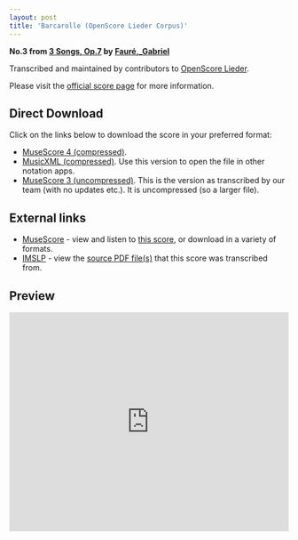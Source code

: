 ```yaml
---
layout: post
title: 'Barcarolle (OpenScore Lieder Corpus)'
---
```


__No.3 from [3 Songs, Op.7](https://fourscoreandmore.org/openscore/lieder/Faur%C3%A9%2C_Gabriel/3_Songs%2C_Op.7/) by [Fauré,_Gabriel](https://fourscoreandmore.org/openscore/lieder/Faur%C3%A9%2C_Gabriel)__

Transcribed and maintained by contributors to [OpenScore Lieder].

Please visit the [official score page] for more information.

[official score page]: https://musescore.com/openscore-lieder-corpus/scores/6772888
[OpenScore Lieder]: https://musescore.com/openscore-lieder-corpus

## Direct Download

Click on the links below to download the score in your preferred format:
- [MuseScore 4 (compressed)](https://fourscoreandmore.org/openscore/lieder/Faur%C3%A9%2C_Gabriel/3_Songs%2C_Op.7/3_Barcarolle.mscz).
- [MusicXML (compressed)](https://fourscoreandmore.org/openscore/lieder/Faur%C3%A9%2C_Gabriel/3_Songs%2C_Op.7/3_Barcarolle.mxl). Use this version to open the file in other notation apps.
- [MuseScore 3 (uncompressed)](https://raw.githubusercontent.com/OpenScore/Lieder/refs/heads/main/scores/Faur%C3%A9%2C_Gabriel/3_Songs%2C_Op.7/3_Barcarolle/lc6772888.mscx). This is the version as transcribed by our team (with no updates etc.). It is uncompressed (so a larger file).

## External links

- [MuseScore] - view and listen to [this score][MuseScore], or download in a variety of formats.
- [IMSLP] - view the [source PDF file(s)][IMSLP] that this score was transcribed from.

[MuseScore]: https://musescore.com/score/6772888
[IMSLP]: https://imslp.org/wiki/Special:ReverseLookup/24051

## Preview

<iframe width="100%" height="394" src="https://musescore.com/openscore-lieder-corpus/scores/6772888/embed" frameborder="0" allowfullscreen allow="autoplay; fullscreen"></iframe>
